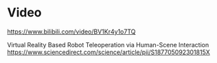 # Video
https://www.bilibili.com/video/BV1Kr4y1o7TQ

Virtual Reality Based Robot Teleoperation via Human-Scene Interaction
https://www.sciencedirect.com/science/article/pii/S187705092301815X
